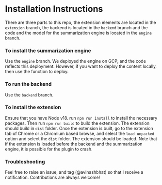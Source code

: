 # Installation Instructions
There are three parts to this repo, the extension elements are located in the `extension` branch, the backend is located in the `backend` branch and the code and the model for the summarization engine is located in the `engine` branch. 

### To install the summarization engine
Use the `engine` branch. We deployed the engine on GCP, and the code reflects this deployment. However, if you want to deploy the content locally, then use the function to deploy. 

### To run the backend
Use the `backend` branch. 

### To install the extension
Ensure that you have Node v18. run `npm run install` to install the necessary packages. Then run `npm run build` to build the extension. The extension should build in `dist` folder. Once the extension is built, go to the extension tab of Chrome or a Chromium based browse, and select the `load unpacked` option and select the `dist` folder. The extension should be loaded. Note that if the extension is loaded before the backend and the summarization engine, it is possible for the plugin to crash. 

### Troubleshooting
Feel free to raise an issue, and tag (@avinashbhat) so that I receive a notification. Contributions are always welcome! 
